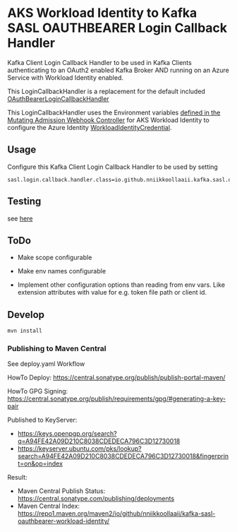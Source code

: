 # AKS Workload Identity to Kafka SASL OAUTHBEARER Login Callback Handler

Kafka Client Login Callback Handler to be used in Kafka Clients authenticating to an OAuth2 enabled Kafka Broker AND running on an Azure Service with Workload Identity enabled.

This LoginCallbackHandler is a replacement for the default included [OAuthBearerLoginCallbackHandler](https://github.com/apache/kafka/blob/trunk/clients/src/main/java/org/apache/kafka/common/security/oauthbearer/OAuthBearerLoginCallbackHandler.java)

This LoginCallbackHandler uses the Environment variables [defined in the Mutating Admission Webhook Controller](https://azure.github.io/azure-workload-identity/docs/installation/mutating-admission-webhook.html) for AKS Workload Identity to configure the Azure Identity [WorkloadIdentityCredential](https://github.com/Azure/azure-sdk-for-java/blob/main/sdk/identity/azure-identity/src/main/java/com/azure/identity/WorkloadIdentityCredential.java).


## Usage

Configure this Kafka Client Login Callback Handler to be used by setting

```
sasl.login.callback.handler.class=io.github.nniikkoollaaii.kafka.sasl.oauthbearer.workload_identity.WorkloadIdentityLoginCallbackHandler
```



## Testing 

see [here](./e2e/readme.md)

## ToDo

- Make scope configurable

- Make env names configurable

- Implement other configuration options than reading from env vars. Like extension attributes with value for e.g. token file path or client id. 

## Develop

    mvn install

### Publishing to Maven Central

See deploy.yaml Workflow

HowTo Deploy: https://central.sonatype.org/publish/publish-portal-maven/

HowTo GPG Signing: https://central.sonatype.org/publish/requirements/gpg/#generating-a-key-pair

Published to KeyServer:
- https://keys.openpgp.org/search?q=A94FE42A09D210C8038CDEDECA796C3D12730018
- https://keyserver.ubuntu.com/pks/lookup?search=A94FE42A09D210C8038CDEDECA796C3D12730018&fingerprint=on&op=index

Result:
- Maven Central Publish Status: https://central.sonatype.com/publishing/deployments
- Maven Central Index: https://repo1.maven.org/maven2/io/github/nniikkoollaaii/kafka-sasl-oauthbearer-workload-identity/






